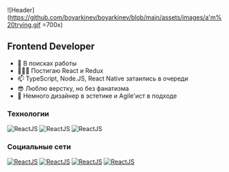![Header](https://github.com/boyarkinev/boyarkinev/blob/main/assets/images/a'm%20trying.gif =700x)

## Frontend Developer

- 🔭  В поисках работы
- 👨🏼‍💻 Постигаю React и Redux
- 📫  TypeScript, Node.JS, React Native затаились в очереди
- 😎  Люблю верстку, но без фанатизма
- 🌱  Немного дизайнер в эстетике и Agile'ист в подходе

### Технологии

![ReactJS](https://img.shields.io/badge/-React_JS-485662?style=for-the-badge&logo=react)
![ReactJS](https://img.shields.io/badge/-Java_Script-e2a53c?style=for-the-badge&logo=JavaScript)
![ReactJS](https://img.shields.io/badge/-WebPack-125c7c?style=for-the-badge&logo=webpack)

### Социальные сети

[![ReactJS](https://img.shields.io/badge/-twitter-36abe0?style=for-the-badge&logo=twitter&logoColor=ffffff)](https://twitter.com/boyarkinev)
[![ReactJS](https://img.shields.io/badge/-facebook-4b5b94?style=for-the-badge&logo=facebook&logoColor=ffffff)](https://www.facebook.com/boyarkinev)
[![ReactJS](https://img.shields.io/badge/-linkedin-0f78b4?style=for-the-badge&logo=linkedin&logoColor=ffffff)](https://www.linkedin.com/in/evgeny-boyarkin-319a5684/)
[![ReactJS](https://img.shields.io/badge/-telegram-50d2fa?style=for-the-badge&logo=telegram&logoColor=ffffff)](https://tlgg.ru/@boyarkinev)